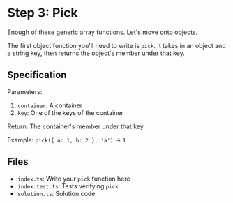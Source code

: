 # Step 3: Pick

Enough of these generic array functions.
Let's move onto objects.

The first object function you'll need to write is `pick`.
It takes in an object and a string key, then returns the object's member under that key.

## Specification

Parameters:

1. `container`: A container
2. `key`: One of the keys of the container

Return: The container's member under that key

Example: `pick({ a: 1, b: 2 }, 'a')` -> `1`

## Files

- `index.ts`: Write your `pick` function here
- `index.test.ts`: Tests verifying `pick`
- `solution.ts`: Solution code
